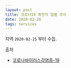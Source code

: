 ```yaml
---
layout: post
title: 코로나19 확진자 일별 추이
date: 2020-02-26
tags: services
---
```


<canvas id="myChart"></canvas>

<script>
require(['init'], (initTest) => {
  require(['jquery', '/assets/vendor/Chart.bundle.min.js'], function(jquery, Chart){
    $(document).ready(function(){
      const AREAS = ['국내', '서울', '경기도', '부산', '대구', '경북'];
      const AREAS_INDEX_DOMESTIC = 0;
      const AREAS_INDEX_SEOUL = 1;
      const AREAS_INDEX_GYENGGI = 2;
      const AREAS_INDEX_BUSAN = 3;
      const AREAS_INDEX_DAEGU = 4;
      const AREAS_INDEX_GYEONBUK = 5;
      const BORDER_COLORS = [
        'rgba(235, 64, 52, 0.3)',
        'rgba(235, 164, 52, 0.3)',
        'rgba(235, 220, 52, 0.3)',
        'rgba(168, 235, 52, 0.3)',
        'rgba(52, 165, 235, 0.3)',
        'rgba(132, 46, 230, 0.3)',
      ];

      const COVID19_INDEX_DATE = 0;
      const COVID19_INDEX_COUNT = 1;
      const COVID19_INDEX_TYPE = 2;
      const COVID19_INDEX_DESC = 3;

      const COVID19 = [
        ['2020-01-27', '4', AREAS[AREAS_INDEX_DOMESTIC], '오전, 질병관리본부'],
        ['2020-02-01', '12', AREAS[AREAS_INDEX_DOMESTIC], '09시, 질병관리본부'],
        ['2020-02-02', '15', AREAS[AREAS_INDEX_DOMESTIC], '09시, 질병관리본부'],
        ['2020-02-09', '25', AREAS[AREAS_INDEX_DOMESTIC], '09시, 질병관리본부'],
        ['2020-02-17', '30', AREAS[AREAS_INDEX_DOMESTIC], '09시, 질병관리본부'],
      	['2020-02-18', '31', AREAS[AREAS_INDEX_DOMESTIC], '09시, 질병관리본부'],
        ['2020-02-20', '104', AREAS[AREAS_INDEX_DOMESTIC], '16시, 질병관리본부'],
        ['2020-02-21', '156', AREAS[AREAS_INDEX_DOMESTIC], '09시, 질병관리본부'],
        ['2020-02-22', '433', AREAS[AREAS_INDEX_DOMESTIC], '16시, 질병관리본부'],
        ['2020-02-23', '602', AREAS[AREAS_INDEX_DOMESTIC], '16시, 질병관리본부'],
        ['2020-02-24', '763', AREAS[AREAS_INDEX_DOMESTIC], '09시, 질병관리본부'],
        ['2020-02-25', '893', AREAS[AREAS_INDEX_DOMESTIC], '09시, 중앙방역대책본부'],
      	['2020-02-26', '1146', AREAS[AREAS_INDEX_DOMESTIC], '09시, 질병관리본부'],
        ['2020-02-27', '1727', AREAS[AREAS_INDEX_DOMESTIC], '16시, 질병관리본부'],

        ['2020-02-25', '33', AREAS[AREAS_INDEX_SEOUL], '16시, 질병관리본부'],
        ['2020-02-26', '41', AREAS[AREAS_INDEX_SEOUL], '16시, 질병관리본부'],
        ['2020-02-27', '59', AREAS[AREAS_INDEX_SEOUL], '10시, 서울시'],

        ['2020-02-27', '59', AREAS[AREAS_INDEX_GYENGGI], '10시, 경기도'],

        ['2020-02-25', '43', AREAS[AREAS_INDEX_BUSAN], '16시, 질병관리본부'],
        ['2020-02-26', '58', AREAS[AREAS_INDEX_BUSAN], '16시, 질병관리본부'],
        ['2020-02-27', '60', AREAS[AREAS_INDEX_BUSAN], '17시, 부산시'],

        ['2020-02-25', '541', AREAS[AREAS_INDEX_DAEGU], '16시, 질병관리본부'],
        ['2020-02-26', '705', AREAS[AREAS_INDEX_DAEGU], '16시, 질병관리본부'],
        ['2020-02-27', '1132', AREAS[AREAS_INDEX_DAEGU], '16시, 대구시'],

        ['2020-02-25', '240', AREAS[AREAS_INDEX_GYEONBUK], '16시, 질병관리본부'],
        ['2020-02-26', '309', AREAS[AREAS_INDEX_GYEONBUK], '16시, 질병관리본부'],
        ['2020-02-27', '337', AREAS[AREAS_INDEX_GYEONBUK], '16시, 질병관리본부'],
      ];

      const COVID19_LABELS = COVID19
        .map(d => d[COVID19_INDEX_DATE])
        .reduce((unique, item) => unique.includes(item)? unique:[...unique, item], []);

      function getDataFromCovid19(standard, type, colIndex) {
        return standard
        	.slice()
        	.map(l => {
        		var filteredItems = COVID19.filter(d => d[COVID19_INDEX_TYPE] == type).filter(s => s[COVID19_INDEX_DATE]==l);
        		if(filteredItems.length > 0) {
        			return filteredItems[0][colIndex];
        		} else {
        			return '';
        		}
        	});
      }

      function getDatasets(standard) {
        return AREAS.map(area => {
        	let defaultDataset = {
        		label: '',
        		backgroundColor: 'rgba(0, 0, 0, 0.0)',
        		borderColor: BORDER_COLORS[AREAS.indexOf(area)],
        		data: [],
        	};
        	let areaDataset = {
        		label : area,
            data: getDataFromCovid19(standard, area, COVID19_INDEX_COUNT),
        	};
        	return Object.assign(defaultDataset, areaDataset);
        });
      }

      let ctx = document.getElementById('myChart').getContext('2d');
      let chart = new Chart(ctx, {
        type: 'line', // The type of chart we want to create

        data: { // The data for our dataset
            labels: COVID19_LABELS,
            datasets: getDatasets(COVID19_LABELS),
        },

        // Configuration options go here
        options: {
          tooltips: {
            callbacks: {
              afterLabel : (tooltipItem, chart) => {
                console.log(tooltipItem, chart);
                return getDataFromCovid19(COVID19_LABELS, AREAS[tooltipItem.datasetIndex], COVID19_INDEX_DESC)[tooltipItem.index];
              },
            }
          }
        }
      });//end of chart
    });//end of document ready
  });//end of chartjs
});//end of init
</script>

지역 `2020-02-25` 부터 수집.

출처
- [코로나바이러스감염증-19](http://ncov.mohw.go.kr/bdBoardList_Real.do?brdId=1&brdGubun=13&ncvContSeq=&contSeq=&board_id=&gubun=)
